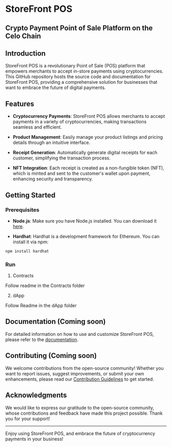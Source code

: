 # StoreFront POS

## Crypto Payment Point of Sale Platform on the Celo Chain

## Introduction

StoreFront POS is a revolutionary Point of Sale (POS) platform that empowers merchants to accept in-store payments using cryptocurrencies. This GitHub repository hosts the source code and documentation for StoreFront POS, providing a comprehensive solution for businesses that want to embrace the future of digital payments.

## Features

- **Cryptocurrency Payments**: StoreFront POS allows merchants to accept payments in a variety of cryptocurrencies, making transactions seamless and efficient.

- **Product Management**: Easily manage your product listings and pricing details through an intuitive interface.

- **Receipt Generation**: Automatically generate digital receipts for each customer, simplifying the transaction process.

- **NFT Integration**: Each receipt is created as a non-fungible token (NFT), which is minted and sent to the customer's wallet upon payment, enhancing security and transparency.

## Getting Started

### Prerequisites

- **Node.js**: Make sure you have Node.js installed. You can download it [here](https://nodejs.org/).

- **Hardhat**: Hardhat is a development framework for Ethereum. You can install it via npm:

```bash
npm install hardhat
```

### Run

1. Contracts

Follow readme in the Contracts folder

2. dApp 

Follow Readme in the dApp folder


## Documentation (Coming soon)

For detailed information on how to use and customize StoreFront POS, please refer to the [documentation](docs/).

## Contributing (Coming soon)

We welcome contributions from the open-source community! Whether you want to report issues, suggest improvements, or submit your own enhancements, please read our [Contribution Guidelines](CONTRIBUTING.md) to get started.



## Acknowledgments

We would like to express our gratitude to the open-source community, whose contributions and feedback have made this project possible. Thank you for your support!

---

Enjoy using StoreFront POS, and embrace the future of cryptocurrency payments in your business!

